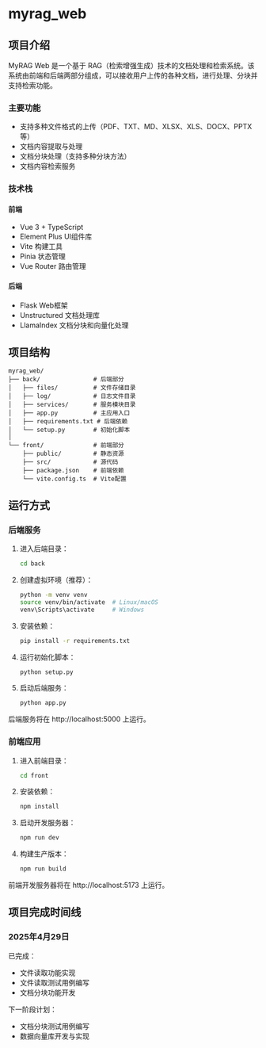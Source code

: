 # myrag_web

## 项目介绍

MyRAG Web 是一个基于 RAG（检索增强生成）技术的文档处理和检索系统。该系统由前端和后端两部分组成，可以接收用户上传的各种文档，进行处理、分块并支持检索功能。

### 主要功能

- 支持多种文件格式的上传（PDF、TXT、MD、XLSX、XLS、DOCX、PPTX等）
- 文档内容提取与处理
- 文档分块处理（支持多种分块方法）
- 文档内容检索服务

### 技术栈

#### 前端
- Vue 3 + TypeScript
- Element Plus UI组件库
- Vite 构建工具
- Pinia 状态管理
- Vue Router 路由管理

#### 后端
- Flask Web框架
- Unstructured 文档处理库
- LlamaIndex 文档分块和向量化处理

## 项目结构

```
myrag_web/
├── back/               # 后端部分
│   ├── files/          # 文件存储目录
│   ├── log/            # 日志文件目录
│   ├── services/       # 服务模块目录
│   ├── app.py          # 主应用入口
│   ├── requirements.txt # 后端依赖
│   └── setup.py        # 初始化脚本
│
└── front/              # 前端部分
    ├── public/         # 静态资源
    ├── src/            # 源代码
    ├── package.json    # 前端依赖
    └── vite.config.ts  # Vite配置
```

## 运行方式

### 后端服务

1. 进入后端目录：
   ```bash
   cd back
   ```

2. 创建虚拟环境（推荐）：
   ```bash
   python -m venv venv
   source venv/bin/activate  # Linux/macOS
   venv\Scripts\activate     # Windows
   ```

3. 安装依赖：
   ```bash
   pip install -r requirements.txt
   ```

4. 运行初始化脚本：
   ```bash
   python setup.py
   ```

5. 启动后端服务：
   ```bash
   python app.py
   ```

后端服务将在 http://localhost:5000 上运行。

### 前端应用

1. 进入前端目录：
   ```bash
   cd front
   ```

2. 安装依赖：
   ```bash
   npm install
   ```

3. 启动开发服务器：
   ```bash
   npm run dev
   ```

4. 构建生产版本：
   ```bash
   npm run build
   ```

前端开发服务器将在 http://localhost:5173 上运行。

## 项目完成时间线

### 2025年4月29日

已完成：
- 文件读取功能实现
- 文件读取测试用例编写
- 文档分块功能开发

下一阶段计划：
- 文档分块测试用例编写
- 数据向量库开发与实现
